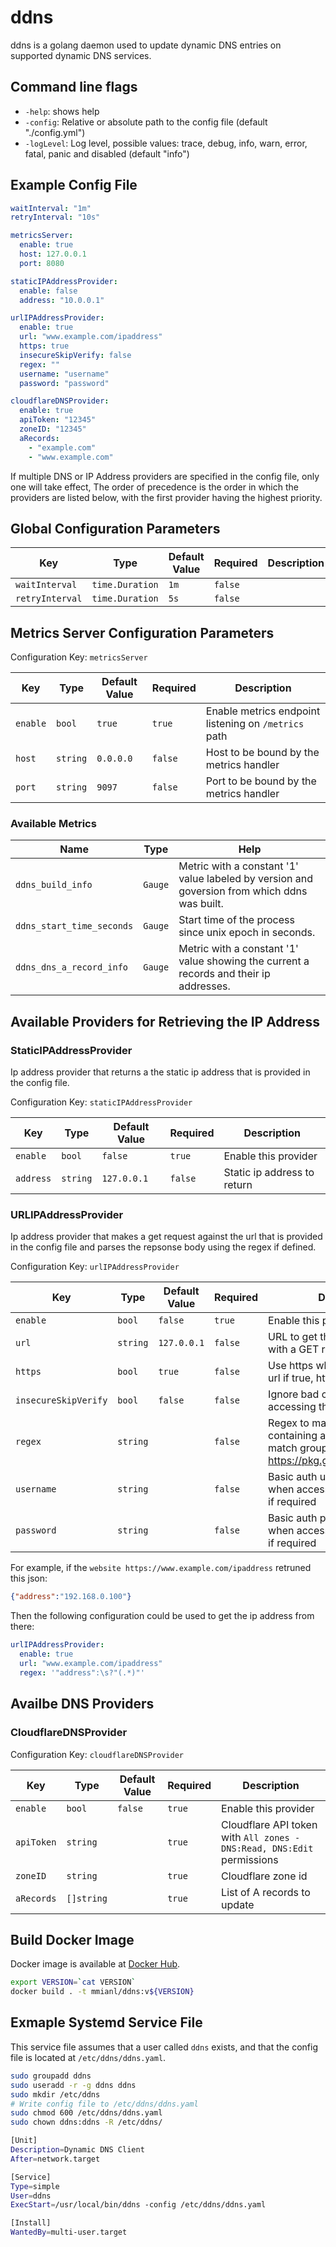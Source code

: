 # ddns
ddns is a golang daemon used to update dynamic DNS entries on supported dynamic DNS services.

## Command line flags
* `-help`: shows help
* `-config`: Relative or absolute path to the config file (default "./config.yml")
* `-logLevel`: Log level, possible values: trace, debug, info, warn, error, fatal, panic and disabled (default "info")

## Example Config File
```yaml
waitInterval: "1m"
retryInterval: "10s"

metricsServer:
  enable: true
  host: 127.0.0.1
  port: 8080

staticIPAddressProvider:
  enable: false
  address: "10.0.0.1"

urlIPAddressProvider:
  enable: true
  url: "www.example.com/ipaddress"
  https: true
  insecureSkipVerify: false
  regex: ""
  username: "username"
  password: "password"

cloudflareDNSProvider:
  enable: true
  apiToken: "12345"
  zoneID: "12345"
  aRecords:
    - "example.com"
    - "www.example.com"
```

If multiple DNS or IP Address providers are specified in the config file, only one will take effect, The order of precedence is the order in which the providers are listed below, with the first provider having the highest priority.

## Global Configuration Parameters

| Key             | Type            | Default Value | Required | Description |
|-----------------|-----------------|---------------|----------|-------------|
| `waitInterval`  | `time.Duration` | `1m`          | `false`  |             |
| `retryInterval` | `time.Duration` | `5s`          | `false`  |             |

## Metrics Server Configuration Parameters
Configuration Key: `metricsServer`

| Key      | Type     | Default Value | Required | Description                                          |
|----------|----------|---------------|----------|------------------------------------------------------|
| `enable` | `bool`   | `true`        | `true`   | Enable metrics endpoint listening on `/metrics` path |
| `host`   | `string` | `0.0.0.0`     | `false`  | Host to be bound by the metrics handler              |
| `port`   | `string` | `9097`        | `false`  | Port to be bound by the metrics handler              |

### Available Metrics
| Name                                    | Type    | Help                                                                                         |
|-----------------------------------------|---------|----------------------------------------------------------------------------------------------|
| `ddns_build_info`                       | `Gauge` | Metric with a constant '1' value labeled by version and goversion from which ddns was built. |
| `ddns_start_time_seconds`               | `Gauge` | Start time of the process since unix epoch in seconds.                                       |
| `ddns_dns_a_record_info`                | `Gauge` | Metric with a constant '1' value showing the current a records and their ip addresses.       |

## Available Providers for Retrieving the IP Address

### StaticIPAddressProvider
Ip address provider that returns a the static ip address that is provided in the config file.

Configuration Key: `staticIPAddressProvider`

| Key                  | Type     | Default Value | Required | Description                 |
|----------------------|----------|---------------|----------|-----------------------------|
| `enable`             | `bool`   | `false`       | `true`   | Enable this provider        |
| `address`            | `string` | `127.0.0.1`   | `false`  | Static ip address to return |

### URLIPAddressProvider
Ip address provider that makes a get request against the url that is provided in the config file and parses the repsonse body using the regex if defined.

Configuration Key: `urlIPAddressProvider`

| Key                  | Type     | Default Value | Required | Description                                                                                                  |
|----------------------|----------|---------------|----------|--------------------------------------------------------------------------------------------------------------|
| `enable`             | `bool`   | `false`       | `true`   | Enable this provider                                                                                         |
| `url`                | `string` | `127.0.0.1`   | `false`  | URL to get the ip address from with a GET request                                                            |
| `https`              | `bool`   | `true`        | `false`  | Use https when accessing the url if true, http otherwise                                                     |
| `insecureSkipVerify` | `bool`   | `false`       | `false`  | Ignore bad certificates when accessing the url                                                               |
| `regex`              | `string` |               | `false`  | Regex to match the ip address containing a single numbered match group, see https://pkg.go.dev/regexp/syntax |
| `username`           | `string` |               | `false`  | Basic auth username to use when accessing the url, only set if required                                      |
| `password`           | `string` |               | `false`  | Basic auth password to use when accessing the url, only set if required                                      |

For example, if the `website https://www.example.com/ipaddress` retruned this json:
```json
{"address":"192.168.0.100"}
```

Then the following configuration could be used to get the ip address from there:
```yaml
urlIPAddressProvider:
  enable: true
  url: "www.example.com/ipaddress"
  regex: '"address":\s?"(.*)"'
```

## Availbe DNS Providers

### CloudflareDNSProvider
Configuration Key: `cloudflareDNSProvider`

| Key        | Type       | Default Value | Required | Description                                                            |
|------------|------------|---------------|----------|------------------------------------------------------------------------|
| `enable`   | `bool`     | `false`       | `true`   | Enable this provider                                                   |
| `apiToken` | `string`   |               | `true`   | Cloudflare API token with `All zones - DNS:Read, DNS:Edit` permissions |
| `zoneID`   | `string`   |               | `true`   | Cloudflare zone id                                                     |
| `aRecords` | `[]string` |               | `true`   | List of A records to update                                            |

## Build Docker Image
Docker image is available at [Docker Hub](https://hub.docker.com/r/mmianl/ddns).

```sh
export VERSION=`cat VERSION`
docker build . -t mmianl/ddns:v${VERSION}
```

## Exmaple Systemd Service File
This service file assumes that a user called `ddns` exists, and that the config file is located at `/etc/ddns/ddns.yaml`.
```sh
sudo groupadd ddns
sudo useradd -r -g ddns ddns
sudo mkdir /etc/ddns
# Write config file to /etc/ddns/ddns.yaml
sudo chmod 600 /etc/ddns/ddns.yaml
sudo chown ddns:ddns -R /etc/ddns/
```

```sh
[Unit]
Description=Dynamic DNS Client
After=network.target

[Service]
Type=simple
User=ddns
ExecStart=/usr/local/bin/ddns -config /etc/ddns/ddns.yaml

[Install]
WantedBy=multi-user.target
```
